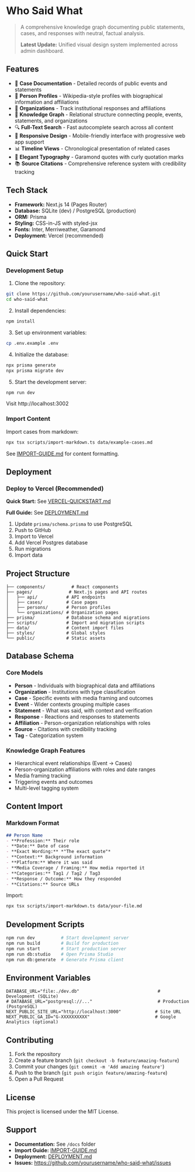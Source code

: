 # Who Said What

> A comprehensive knowledge graph documenting public statements, cases, and responses with neutral, factual analysis.
>
> **Latest Update:** Unified visual design system implemented across admin dashboard.

## Features

- 📝 **Case Documentation** - Detailed records of public events and statements
- 👥 **Person Profiles** - Wikipedia-style profiles with biographical information and affiliations
- 🏢 **Organizations** - Track institutional responses and affiliations
- 🔗 **Knowledge Graph** - Relational structure connecting people, events, statements, and organizations
- 🔍 **Full-Text Search** - Fast autocomplete search across all content
- 📱 **Responsive Design** - Mobile-friendly interface with progressive web app support
- 📊 **Timeline Views** - Chronological presentation of related cases
- 🎨 **Elegant Typography** - Garamond quotes with curly quotation marks
- 📚 **Source Citations** - Comprehensive reference system with credibility tracking

## Tech Stack

- **Framework:** Next.js 14 (Pages Router)
- **Database:** SQLite (dev) / PostgreSQL (production)
- **ORM:** Prisma
- **Styling:** CSS-in-JS with styled-jsx
- **Fonts:** Inter, Merriweather, Garamond
- **Deployment:** Vercel (recommended)

## Quick Start

### Development Setup

1. Clone the repository:
```bash
git clone https://github.com/yourusername/who-said-what.git
cd who-said-what
```

2. Install dependencies:
```bash
npm install
```

3. Set up environment variables:
```bash
cp .env.example .env
```

4. Initialize the database:
```bash
npx prisma generate
npx prisma migrate dev
```

5. Start the development server:
```bash
npm run dev
```

Visit http://localhost:3002

### Import Content

Import cases from markdown:
```bash
npx tsx scripts/import-markdown.ts data/example-cases.md
```

See [IMPORT-GUIDE.md](./data/IMPORT-GUIDE.md) for content formatting.

## Deployment

### Deploy to Vercel (Recommended)

**Quick Start:** See [VERCEL-QUICKSTART.md](./VERCEL-QUICKSTART.md)

**Full Guide:** See [DEPLOYMENT.md](./DEPLOYMENT.md)

1. Update `prisma/schema.prisma` to use PostgreSQL
2. Push to GitHub
3. Import to Vercel
4. Add Vercel Postgres database
5. Run migrations
6. Import data

## Project Structure

```
├── components/          # React components
├── pages/              # Next.js pages and API routes
│   ├── api/           # API endpoints
│   ├── cases/         # Case pages
│   ├── persons/       # Person profiles
│   └── organizations/ # Organization pages
├── prisma/            # Database schema and migrations
├── scripts/           # Import and migration scripts
├── data/              # Content import files
├── styles/            # Global styles
└── public/            # Static assets
```

## Database Schema

### Core Models

- **Person** - Individuals with biographical data and affiliations
- **Organization** - Institutions with type classification
- **Case** - Specific events with media framing and outcomes
- **Event** - Wider contexts grouping multiple cases
- **Statement** - What was said, with context and verification
- **Response** - Reactions and responses to statements
- **Affiliation** - Person-organization relationships with roles
- **Source** - Citations with credibility tracking
- **Tag** - Categorization system

### Knowledge Graph Features

- Hierarchical event relationships (Event → Cases)
- Person-organization affiliations with roles and date ranges
- Media framing tracking
- Triggering events and outcomes
- Multi-level tagging system

## Content Import

### Markdown Format

```markdown
## Person Name
- **Profession:** Their role
- **Date:** Date of case
- **Exact Wording:** *"The exact quote"*
- **Context:** Background information
- **Platform:** Where it was said
- **Media Coverage / Framing:** How media reported it
- **Categories:** Tag1 / Tag2 / Tag3
- **Response / Outcome:** How they responded
- **Citations:** Source URLs
```

Import:
```bash
npx tsx scripts/import-markdown.ts data/your-file.md
```

## Development Scripts

```bash
npm run dev          # Start development server
npm run build        # Build for production
npm run start        # Start production server
npm run db:studio    # Open Prisma Studio
npm run db:generate  # Generate Prisma client
```

## Environment Variables

```env
DATABASE_URL="file:./dev.db"                              # Development (SQLite)
# DATABASE_URL="postgresql://..."                         # Production (PostgreSQL)
NEXT_PUBLIC_SITE_URL="http://localhost:3000"             # Site URL
NEXT_PUBLIC_GA_ID="G-XXXXXXXXXX"                         # Google Analytics (optional)
```

## Contributing

1. Fork the repository
2. Create a feature branch (`git checkout -b feature/amazing-feature`)
3. Commit your changes (`git commit -m 'Add amazing feature'`)
4. Push to the branch (`git push origin feature/amazing-feature`)
5. Open a Pull Request

## License

This project is licensed under the MIT License.

## Support

- **Documentation:** See `/docs` folder
- **Import Guide:** [IMPORT-GUIDE.md](./data/IMPORT-GUIDE.md)
- **Deployment:** [DEPLOYMENT.md](./DEPLOYMENT.md)
- **Issues:** https://github.com/yourusername/who-said-what/issues